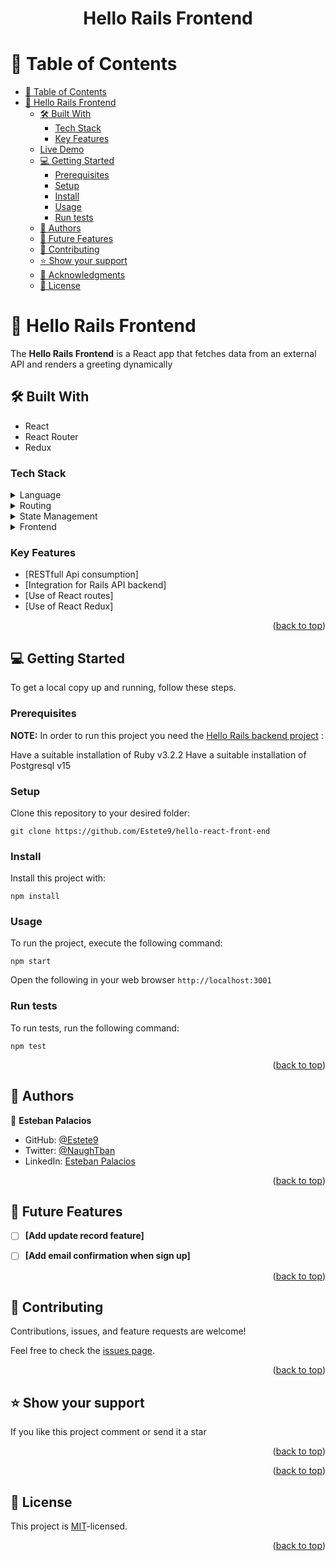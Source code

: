 <a name="readme-top"></a>
<div align="center">
  <h1><b>Hello Rails Frontend</b></h1>
</div>

<!-- TABLE OF CONTENTS -->

# 📗 Table of Contents

- [📗 Table of Contents](#-table-of-contents)
- [📖 Hello Rails Frontend](#-recipe-app-)
  - [🛠 Built With ](#-built-with-)
    - [Tech Stack ](#tech-stack-)
    - [Key Features ](#key-features-)
  - [Live Demo](#-live-demo-)
  - [💻 Getting Started ](#-getting-started-)
    - [Prerequisites](#prerequisites)
    - [Setup](#setup)
    - [Install](#install)
    - [Usage](#usage)
    - [Run tests](#run-tests)
  - [👥 Authors ](#-authors-)
  - [🔭 Future Features ](#-future-features-)
  - [🤝 Contributing ](#-contributing-)
  - [⭐️ Show your support ](#️-show-your-support-)
  - [🙏 Acknowledgments ](#-acknowledgments-)
  - [📝 License ](#-license-)

<!-- PROJECT DESCRIPTION -->

# 📖 Hello Rails Frontend <a name="about-project"></a>

The **Hello Rails Frontend** is a React app that fetches data from an external API and renders a greeting dynamically

## 🛠 Built With <a name="built-with"></a> 

- React
- React Router
- Redux

### Tech Stack <a name="tech-stack"></a>

<details>
  <summary>Language</summary>
  <ul>
    <li><a href="https://react.dev">React</a></li>
  </ul>
</details>

<details>
  <summary>Routing</summary>
  <ul>
    <li><a href="https://reactrouter.com/en/main">React Router</a></li>
  </ul>
</details>

<details>
<summary>State Management</summary>
  <ul>
    <li><a href="https://redux.js.org">Redux</a></li>
  </ul>
</details>

<details>
<summary>Frontend</summary>
  <ul>
    <li><a href="https://react.dev">React</a></li>
  </ul>
</details>

<!-- Features -->

### Key Features <a name="key-features"></a>

- [RESTfull Api consumption]
- [Integration for Rails API backend]
- [Use of React routes]
- [Use of React Redux]



<p align="right">(<a href="#readme-top">back to top</a>)</p>

<!-- LIVE DEMO 
## 💻 Live Demo <a name="live-demo"></a>

Check the live demo [here](https://wheres-the-money.onrender.com)

Check the documentation recording [here](https://www.loom.com/share/2452b6b963424aca8b3f9eec7a48f281)  -->

<!-- GETTING STARTED -->

## 💻 Getting Started <a name="getting-started"></a>


To get a local copy up and running, follow these steps.

### Prerequisites

**NOTE:** In order to run this project you need the [Hello Rails backend project](https://github.com/Estete9/hello-rails-back-end.git) :

Have a suitable installation of Ruby v3.2.2
Have a suitable installation of Postgresql v15

### Setup

Clone this repository to your desired folder:

```git clone https://github.com/Estete9/hello-react-front-end```

### Install

Install this project with:

```npm install```

### Usage

To run the project, execute the following command:

```npm start```

Open the following in your web browser `http://localhost:3001`

### Run tests

To run tests, run the following command:

```npm test```


<p align="right">(<a href="#readme-top">back to top</a>)</p>

<!-- AUTHORS -->

## 👥 Authors <a name="authors"></a>

👤 **Esteban Palacios**

- GitHub: [@Estete9](https://github.com/Estete9)
- Twitter: [@NaughTban](https://twitter.com/NaughTban)
- LinkedIn: [Esteban Palacios](https://www.linkedin.com/in/dev-esteban-palacios/)
<p align="right">(<a href="#readme-top">back to top</a>)</p>

<!-- FUTURE FEATURES -->

## 🔭 Future Features <a name="future-features"></a>

- [ ] **[Add update record feature]**
- [ ] **[Add email confirmation when sign up]**


<p align="right">(<a href="#readme-top">back to top</a>)</p>

<!-- CONTRIBUTING -->

## 🤝 Contributing <a name="contributing"></a>

Contributions, issues, and feature requests are welcome!

Feel free to check the [issues page](https://github.com/Estete9/hello-react-front-end/issues).

<p align="right">(<a href="#readme-top">back to top</a>)</p>

<!-- SUPPORT -->

## ⭐️ Show your support <a name="support"></a>

If you like this project comment or send it a star

<p align="right">(<a href="#readme-top">back to top</a>)</p>

<!-- ACKNOWLEDGEMENTS -->

<!-- ## 🙏 Acknowledgments <a name="acknowledgements"></a>

Original design idea by [Gregoire Vella on Behance](https://www.behance.net/gregoirevella). -->

<p align="right">(<a href="#readme-top">back to top</a>)</p>


<!-- LICENSE -->

## 📝 License <a name="license"></a>

This project is [MIT](./MIT.md)-licensed.


<p align="right">(<a href="#readme-top">back to top</a>)</p>
